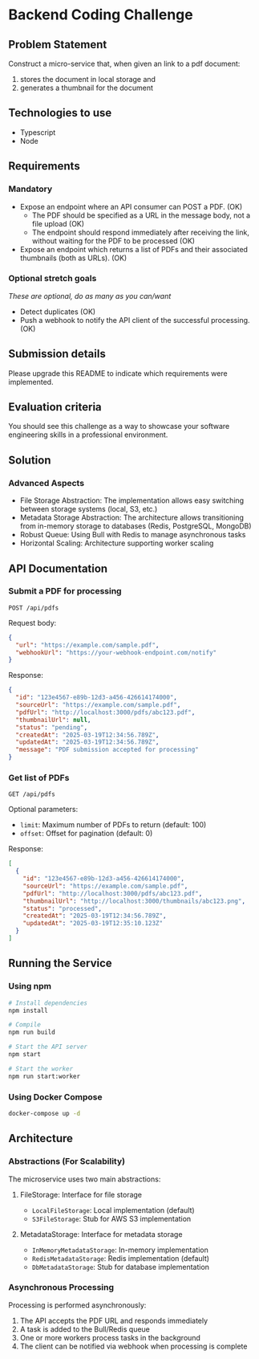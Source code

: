 # Backend Coding Challenge

## Problem Statement

Construct a micro-service that, when given an link to a pdf document:

1. stores the document in local storage and
2. generates a thumbnail for the document

## Technologies to use

- Typescript
- Node

## Requirements

### Mandatory

- Expose an endpoint where an API consumer can POST a PDF. (OK)
    - The PDF should be specified as a URL in the message body, not a file upload (OK)
    - The endpoint should respond immediately after receiving the link, without waiting for the PDF to be processed (OK)
- Expose an endpoint which returns a list of PDFs and their associated thumbnails (both as URLs). (OK)

### Optional stretch goals

_These are optional, do as many as you can/want_

- Detect duplicates (OK)
- Push a webhook to notify the API client of the successful processing. (OK)

## Submission details

Please upgrade this README to indicate which requirements were implemented.

## Evaluation criteria

You should see this challenge as a way to showcase your software engineering skills in a professional environment.

## Solution

### Advanced Aspects

- File Storage Abstraction: The implementation allows easy switching between storage systems (local, S3, etc.)
- Metadata Storage Abstraction: The architecture allows transitioning from in-memory storage to databases (Redis, PostgreSQL, MongoDB)
- Robust Queue: Using Bull with Redis to manage asynchronous tasks
- Horizontal Scaling: Architecture supporting worker scaling

## API Documentation

### Submit a PDF for processing

```
POST /api/pdfs
```

Request body:
```json
{
  "url": "https://example.com/sample.pdf",
  "webhookUrl": "https://your-webhook-endpoint.com/notify"
}
```

Response:
```json
{
  "id": "123e4567-e89b-12d3-a456-426614174000",
  "sourceUrl": "https://example.com/sample.pdf",
  "pdfUrl": "http://localhost:3000/pdfs/abc123.pdf",
  "thumbnailUrl": null,
  "status": "pending",
  "createdAt": "2025-03-19T12:34:56.789Z",
  "updatedAt": "2025-03-19T12:34:56.789Z",
  "message": "PDF submission accepted for processing"
}
```

### Get list of PDFs

```
GET /api/pdfs
```

Optional parameters:
- `limit`: Maximum number of PDFs to return (default: 100)
- `offset`: Offset for pagination (default: 0)

Response:
```json
[
  {
    "id": "123e4567-e89b-12d3-a456-426614174000",
    "sourceUrl": "https://example.com/sample.pdf",
    "pdfUrl": "http://localhost:3000/pdfs/abc123.pdf",
    "thumbnailUrl": "http://localhost:3000/thumbnails/abc123.png",
    "status": "processed",
    "createdAt": "2025-03-19T12:34:56.789Z",
    "updatedAt": "2025-03-19T12:35:10.123Z"
  }
]
```

## Running the Service

### Using npm

```bash
# Install dependencies
npm install

# Compile
npm run build

# Start the API server
npm start

# Start the worker
npm run start:worker
```

### Using Docker Compose

```bash
docker-compose up -d
```

## Architecture

### Abstractions (For Scalability)

The microservice uses two main abstractions:

1. FileStorage: Interface for file storage
    - `LocalFileStorage`: Local implementation (default)
    - `S3FileStorage`: Stub for AWS S3 implementation

2. MetadataStorage: Interface for metadata storage
    - `InMemoryMetadataStorage`: In-memory implementation
    - `RedisMetadataStorage`: Redis implementation (default)
    - `DbMetadataStorage`: Stub for database implementation

### Asynchronous Processing

Processing is performed asynchronously:
1. The API accepts the PDF URL and responds immediately
2. A task is added to the Bull/Redis queue
3. One or more workers process tasks in the background
4. The client can be notified via webhook when processing is complete